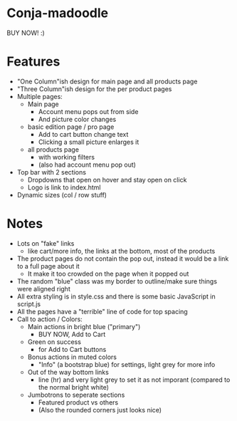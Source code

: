 # Conja-madoodle

BUY NOW! :)

# Features
- "One Column"ish design for main page and all products page
- "Three Column"ish design for the per product pages
- Multiple pages:
    - Main page
        - Account menu pops out from side
        - And picture color changes
    - basic edition page / pro page
        - Add to cart button change text
        - Clicking a small picture enlarges it
    - all products page
        - with working filters
        - (also had account menu pop out)
- Top bar with 2 sections
    - Dropdowns that open on hover and stay open on click
    - Logo is link to index.html
- Dynamic sizes (col / row stuff)


# Notes

- Lots on "fake" links
    - like cart/more info, the links at the bottom, most of the products
- The product pages do not contain the pop out, instead it would be a link to a full page about it
    - It make it too crowded on the page when it popped out
- The random "blue" class was my border to outline/make sure things were aligned right
- All extra styling is in style.css and there is some basic JavaScript in script.js
- All the pages have a "terrible" line of code for top spacing
- Call to action / Colors:
    - Main actions in bright blue ("primary")
        - BUY NOW, Add to Cart
    - Green on success
        - for Add to Cart buttons
    - Bonus actions in muted colors
        - "Info" (a bootstrap blue) for settings, light grey for more info
    - Out of the way bottom links
        - line (hr) and very light grey to set it as not imporant (compared to the normal bright white)
    - Jumbotrons to seperate sections
        - Featured product vs others
        - (Also the rounded corners just looks nice)